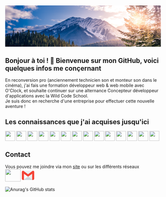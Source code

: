![Cover](https://github.com/RomanBeldent/RomanBeldent/blob/master/img/cover.jpg)

## Bonjour à toi ! 👋 Bienvenue sur mon GitHub, voici quelques infos me conçernant 

En reconversion pro (anciennement technicien son et monteur son dans le cinéma), j'ai fais une formation développeur web & web mobile avec O'Clock, et souhaite continuer sur une alternance Concepteur développeur d'applications avec la Wild Code School. </br>
Je suis donc en recherche d'une entreprise pour effectuer cette nouvelle aventure !

## Les connaissances que j'ai acquises jusqu'ici

<img height="32" width="32" src="https://cdn.simpleicons.org/html5" /> <img height="32" width="32" src="https://cdn.simpleicons.org/css3" /> <img height="32" width="32" src="https://cdn.simpleicons.org/javascript" /> <img height="32" width="32" src="https://cdn.simpleicons.org/react" /> <img height="32" width="32" src="https://cdn.simpleicons.org/vue.js" />  <img height="32" width="32" src="https://cdn.simpleicons.org/node.js" /> <img height="32" width="32" src="https://cdn.simpleicons.org/mongodb" /> <img height="32" width="32" src="https://cdn.simpleicons.org/express/DA3940" /> <img height="32" width="32" src="https://cdn.simpleicons.org/php" /> <img height="32" width="32" src="https://cdn.simpleicons.org/symfony/black/white" /> <img height="32" width="32" src="https://cdn.simpleicons.org/laravel" /> <img height="32" width="32" src="https://cdn.simpleicons.org/mariadb" /> <img height="32" width="32" src="https://cdn.simpleicons.org/github/black/white" />  <img height="32" width="32" src="https://cdn.simpleicons.org/figma" />

## Contact
Vous pouvez me joindre via mon <a href="https://www.roman-beldent.com"> site</a> ou sur les différents réseaux </br>
<a href="https://www.linkedin.com/in/romanbeldent"> <img height="40" width="50" src="https://cdn.simpleicons.org/linkedin" /></a>
<a href="mailto:romanbeldent@gmail.com"><img height="40" witdth="50" src="https://github.com/BasilDiouf/BasilDiouf/blob/main/gmail.png"></a>

![Anurag's GitHub stats](https://github-readme-stats.vercel.app/api?username=romanbeldent&show_icons=true&theme=merko)
